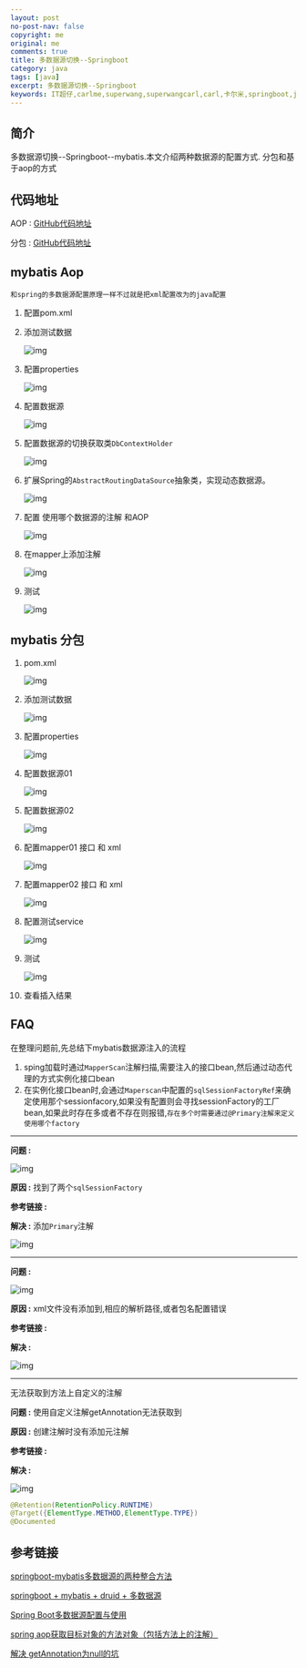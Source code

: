 ```yaml
---
layout: post
no-post-nav: false 
copyright: me
original: me
comments: true
title: 多数据源切换--Springboot
category: java
tags: [java]
excerpt: 多数据源切换--Springboot
keywords: IT超仔,carlme,superwang,superwangcarl,carl,卡尔米,springboot,java
---
```


## 简介

多数据源切换--Springboot--mybatis.本文介绍两种数据源的配置方式. 分包和基于aop的方式

## 代码地址

AOP : [GitHub代码地址](https://github.com/SuperWangCarl/spring-boot-examples/tree/master/data-multidatasources/data-multi-mybatis-aop)

分包 : [GitHub代码地址](https://github.com/SuperWangCarl/spring-boot-examples/tree/master/data-multidatasources/data-multi-mybatis-package)

## mybatis Aop

`和spring的多数据源配置原理一样不过就是把xml配置改为的java配置`

1. 配置pom.xml

2. 添加测试数据

   ![img]({{site.cdn}}assets/images/blog/2019/20190606133122.png)

3. 配置properties

   ![img]({{site.cdn}}assets/images/blog/2019/20190610153505.png)

4. 配置数据源

   ![img]({{site.cdn}}assets/images/blog/2019/20190610175603.png)

5. 配置数据源的切换获取类`DbContextHolder`

   ![img]({{site.cdn}}assets/images/blog/2019/20190606103544.png)

6. 扩展Spring的`AbstractRoutingDataSource`抽象类，实现动态数据源。

   ![img]({{site.cdn}}assets/images/blog/2019/20190606103237.png)

7. 配置 使用哪个数据源的注解 和AOP

   ![img]({{site.cdn}}assets/images/blog/2019/20190610185705.png)

8. 在mapper上添加注解

   ![img]({{site.cdn}}assets/images/blog/2019/20190610185906.png)

9. 测试

   ![img]({{site.cdn}}assets/images/blog/2019/20190610185939.png)

## mybatis 分包

1. pom.xml

   ![img]({{site.cdn}}assets/images/blog/2019/20190610153447.png)

2. 添加测试数据

   ![img]({{site.cdn}}assets/images/blog/2019/20190606133122.png)

3. 配置properties

   ![img]({{site.cdn}}assets/images/blog/2019/20190610153505.png)

4. 配置数据源01

   ![img]({{site.cdn}}assets/images/blog/2019/20190610153528.png)

5. 配置数据源02

   ![img]({{site.cdn}}assets/images/blog/2019/20190610153557.png)

6. 配置mapper01 接口 和 xml

   ![img]({{site.cdn}}assets/images/blog/2019/20190610153626.png)

7. 配置mapper02 接口 和 xml

   ![img]({{site.cdn}}assets/images/blog/2019/20190610153650.png)

8. 配置测试service

   ![img]({{site.cdn}}assets/images/blog/2019/20190610153716.png)

9. 测试

   ![img]({{site.cdn}}assets/images/blog/2019/20190610153756.png)

10. 查看插入结果

## FAQ

在整理问题前,先总结下mybatis数据源注入的流程

1. sping加载时通过`MapperScan`注解扫描,需要注入的接口bean,然后通过动态代理的方式实例化接口bean
2. 在实例化接口bean时,会通过`Maperscan`中配置的`sqlSessionFactoryRef`来确定使用那个sessionfacory,如果没有配置则会寻找sessionFactory的工厂bean,如果此时存在多或者不存在则报错,`存在多个时需要通过@Primary注解来定义使用哪个factory`

***

**问题 :** 

![img]({{site.cdn}}assets/images/blog/2019/20190610150114.png)

**原因 :** 找到了两个`sqlSessionFactory`

**参考链接 :** 

**解决 :** 添加`Primary`注解

![img]({{site.cdn}}assets/images/blog/2019/20190610150147.png)

***

**问题 :** 

![img]({{site.cdn}}assets/images/blog/2019/20190610150315.png)

**原因 :** xml文件没有添加到,相应的解析路径,或者包名配置错误

**参考链接 :** 

**解决 :** 

![img]({{site.cdn}}assets/images/blog/2019/20190610150705.png)

***

无法获取到方法上自定义的注解

**问题 :** 使用自定义注解getAnnotation无法获取到

**原因 :** 创建注解时没有添加元注解

**参考链接 :** 

**解决 :** 

![img]({{site.cdn}}assets/images/blog/2019/20190610174837.png)

```java
@Retention(RetentionPolicy.RUNTIME)
@Target({ElementType.METHOD,ElementType.TYPE})
@Documented
```

## 参考链接

[springboot-mybatis多数据源的两种整合方法](https://blog.csdn.net/tuesdayma/article/details/81081666)

[springboot + mybatis + druid + 多数据源](https://blog.csdn.net/qq_35206261/article/details/81778224#t7)

[Spring Boot多数据源配置与使用](http://blog.didispace.com/springbootmultidatasource/)

[spring aop获取目标对象的方法对象（包括方法上的注解）](https://www.cnblogs.com/qiumingcheng/p/5923928.html)

[解决 getAnnotation为null的坑](https://blog.csdn.net/qq_20960159/article/details/86600146)

